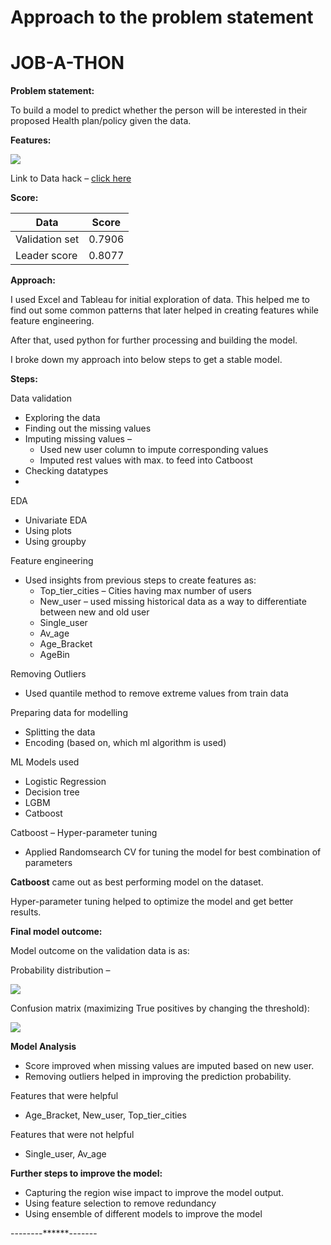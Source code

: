 #
# **Approach to the problem statement**

#
# **JOB-A-THON**


**Problem statement:**

To build a model to predict whether the person will be interested in their proposed Health plan/policy given the data.

**Features:**

![](RackMultipart20210301-4-16arvrl_html_8d38ea4fdb63acbf.png)

Link to Data hack – [click here](https://datahack.analyticsvidhya.com/contest/job-a-thon/%23ProblemStatement)

**Score:**

| **Data** | **Score** |
| --- | --- |
| Validation set | 0.7906 |
| Leader score | 0.8077 |

**Approach:**

I used Excel and Tableau for initial exploration of data. This helped me to find out some common patterns that later helped in creating features while feature engineering.

After that, used python for further processing and building the model.

I broke down my approach into below steps to get a stable model.

**Steps:**

Data validation

- Exploring the data
- Finding out the missing values
- Imputing missing values –
  - Used new user column to impute corresponding values
  - Imputed rest values with max. to feed into Catboost
- Checking datatypes
-

EDA

- Univariate EDA
- Using plots
- Using groupby

Feature engineering

- Used insights from previous steps to create features as:
  - Top\_tier\_cities – Cities having max number of users
  - New\_user – used missing historical data as a way to differentiate between new and old user
  - Single\_user
  - Av\_age
  - Age\_Bracket
  - AgeBin

Removing Outliers

- Used quantile method to remove extreme values from train data

Preparing data for modelling

- Splitting the data
- Encoding (based on, which ml algorithm is used)

ML Models used

- Logistic Regression
- Decision tree
- LGBM
- Catboost

Catboost – Hyper-parameter tuning

- Applied Randomsearch CV for tuning the model for best combination of parameters

**Catboost** came out as best performing model on the dataset.

Hyper-parameter tuning helped to optimize the model and get better results.

**Final model outcome:**

Model outcome on the validation data is as:

Probability distribution –

![](RackMultipart20210301-4-16arvrl_html_b99c15cbf31c0553.png)

Confusion matrix (maximizing True positives by changing the threshold):

![](RackMultipart20210301-4-16arvrl_html_991923390dd559c5.png)

**Model Analysis**

- Score improved when missing values are imputed based on new user.
- Removing outliers helped in improving the prediction probability.

Features that were helpful

- Age\_Bracket, New\_user, Top\_tier\_cities

Features that were not helpful

- Single\_user, Av\_age

**Further steps to improve the model:**

- Capturing the region wise impact to improve the model output.
- Using feature selection to remove redundancy
- Using ensemble of different models to improve the model

--------\*\*\*\*\*\*-------
